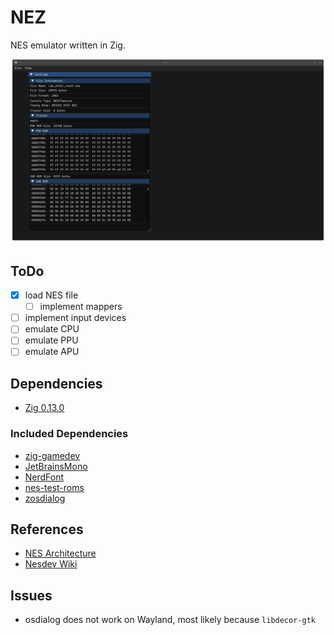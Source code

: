 # NEZ
NES emulator written in Zig.

![screenshot](screenshot.png)

## ToDo
- [x] load NES file
    - [ ] implement mappers
- [ ] implement input devices
- [ ] emulate CPU
- [ ] emulate PPU
- [ ] emulate APU

## Dependencies
- [Zig 0.13.0](https://ziglang.org/download/)

### Included Dependencies
- [zig-gamedev](https://github.com/zig-gamedev/zig-gamedev)
- [JetBrainsMono](https://www.jetbrains.com/lp/mono/)
- [NerdFont](https://www.nerdfonts.com/)
- [nes-test-roms](https://github.com/christopherpow/nes-test-roms)
- [zosdialog](https://github.com/l3x61/zosdialog)

## References
- [NES Architecture](https://www.copetti.org/writings/consoles/nes/)
- [Nesdev Wiki](https://www.nesdev.org/wiki/Nesdev_Wiki)

## Issues
- osdialog does not work on Wayland, most likely because `libdecor-gtk`